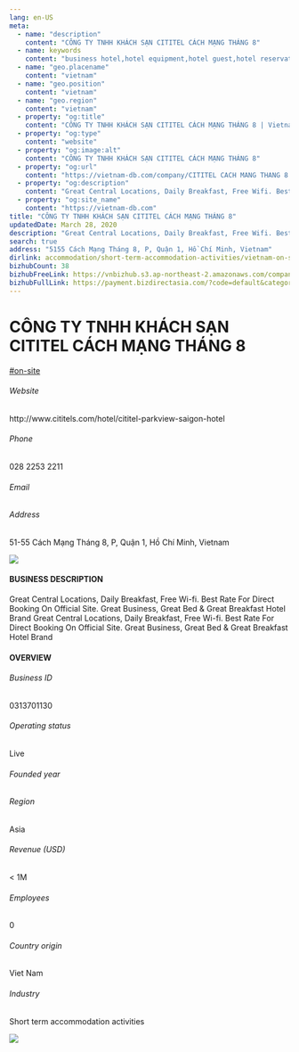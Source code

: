 ```yaml
---
lang: en-US
meta:
  - name: "description"
    content: "CÔNG TY TNHH KHÁCH SẠN CITITEL CÁCH MẠNG THÁNG 8"
  - name: keywords
    content: "business hotel,hotel equipment,hotel guest,hotel reservation,leisure hotel,on site,resort,resort hotels,tourism,travelers,vacation,vacation,vacation,vacation,vacation,vietnam-on-site-companies"
  - name: "geo.placename"
    content: "vietnam"
  - name: "geo.position"
    content: "vietnam"
  - name: "geo.region"
    content: "vietnam"
  - property: "og:title"
    content: "CÔNG TY TNHH KHÁCH SẠN CITITEL CÁCH MẠNG THÁNG 8 | Vietnam DB"
  - property: "og:type"
    content: "website"
  - property: "og:image:alt"
    content: "CÔNG TY TNHH KHÁCH SẠN CITITEL CÁCH MẠNG THÁNG 8"
  - property: "og:url"
    content: "https://vietnam-db.com/company/CITITEL CACH MANG THANG 8 HOTEL COMPANY LIMITED-2714970"
  - property: "og:description"
    content: "Great Central Locations, Daily Breakfast, Free Wifi. Best Rate For Direct Booking On Official Site. Great Business, Great Bed & Great Breakfast Hotel Brand	Great Central Locations, Daily Breakfast, Free Wifi. Best Rate For Direct Booking On Official Site. Great Business, Great Bed & Great Breakfast Hotel Brand"
  - property: "og:site_name"
    content: "https://vietnam-db.com"
title: "CÔNG TY TNHH KHÁCH SẠN CITITEL CÁCH MẠNG THÁNG 8"
updatedDate: March 28, 2020
description: "Great Central Locations, Daily Breakfast, Free Wifi. Best Rate For Direct Booking On Official Site. Great Business, Great Bed & Great Breakfast Hotel Brand	Great Central Locations, Daily Breakfast, Free Wifi. Best Rate For Direct Booking On Official Site. Great Business, Great Bed & Great Breakfast Hotel Brand"
search: true
address: "5155 Cách Mạng Tháng 8, P, Quận 1, Hồ Chí Minh, Vietnam"
dirlink: accommodation/short-term-accommodation-activities/vietnam-on-site-companies
bizhubCount: 38
bizhubFreeLink: https://vnbizhub.s3.ap-northeast-2.amazonaws.com/companies/vietnam-on-site-companies_preview.xlsx
bizhubFullLink: https://payment.bizdirectasia.com/?code=default&category=bizhub&item=vietnam-on-site-companies&redirect=https://vietnam-db.com
---
```



<div class="bd-item">
    <div class="item-content">
        <div class="detail-title-wrap">
            <h1 class="detail-title">
                CÔNG TY TNHH KHÁCH SẠN CITITEL CÁCH MẠNG THÁNG 8
            </h1>
        </div>
		<div class="detail-tagslist"><a href="/accommodation/short-term-accommodation-activities/tags/on-site" class="detail-tagitem">#on-site</a></div>
        <h6 class="bd-label">Website</h6>
        <p>http://www.cititels.com/hotel/cititel-parkview-saigon-hotel</p>
		<h6 class="bd-label">Phone</h6>
        <p>028 2253 2211</p>
        <h6 class="bd-label">Email</h6>
        <p><a class="textColorPrimary" href="#"></a></p>
        <h6 class="bd-label">Address</h6>
        <p>51-55 Cách Mạng Tháng 8, P, Quận 1, Hồ Chí Minh, Vietnam</p>
    </div>
</div>

<div class="banner-wrap text-center"><a href="" class="banner-link"><img src="/assets/vndb.com/BannerAds2.jpg" class="banner-img"></a></div>

<div class="bd-item">
    <div class="item-content">
        <h4 class="textColorPrimary item-title">BUSINESS DESCRIPTION</h4>
        <p>Great Central Locations, Daily Breakfast, Free Wi-fi. Best Rate For Direct Booking On Official Site. Great Business, Great Bed & Great Breakfast Hotel Brand	Great Central Locations, Daily Breakfast, Free Wi-fi. Best Rate For Direct Booking On Official Site. Great Business, Great Bed & Great Breakfast Hotel Brand</p>
    </div>
</div>

<div class="bd-item">
    <div class="item-content">
        <h4 class="textColorPrimary item-title">OVERVIEW</h4>
        <div class="item-info">
            <h6 class="bd-label">Business ID</h6>
            <p>0313701130</p>
        </div>
        <div class="item-info">
            <h6 class="bd-label">Operating status</h6>
            <p>Live<small class="bd-status_dot live"></small></p>
        </div>
        <div class="item-info">
            <h6 class="bd-label">Founded year</h6>
            <p></p>
        </div>
        <div class="item-info">
            <h6 class="bd-label">Region</h6>
            <p>Asia</p>
        </div>
        <div class="item-info">
            <h6 class="bd-label">Revenue (USD)</h6>
            <p>&lt; 1M</p>
        </div>
        <div class="item-info">
            <h6 class="bd-label">Employees</h6>
            <p>0</p>
        </div>
        <div class="item-info">
            <h6 class="bd-label">Country origin</h6>
            <p>Viet Nam</p>
        </div>
        <div class="item-info">
            <h6 class="bd-label">Industry</h6>
            <p>Short term accommodation activities</p>
        </div>
    </div>
</div>

<div class="banner-wrap text-center"><a href="" class="banner-link"><img src="/assets/vndb.com/BannerAd_04_728x90.jpg" class="banner-img"></a></div>

<CustomPopup popupTitle="ENTER EMAIL TO DOWNLOAD" popupSubTitle="The companies data will be sent to your inbox. Please enter your email." :free="this.$frontmatter.bizhubFreeLink" :paid="this.$frontmatter.bizhubFullLink" :count="this.$frontmatter.bizhubCount"/>

